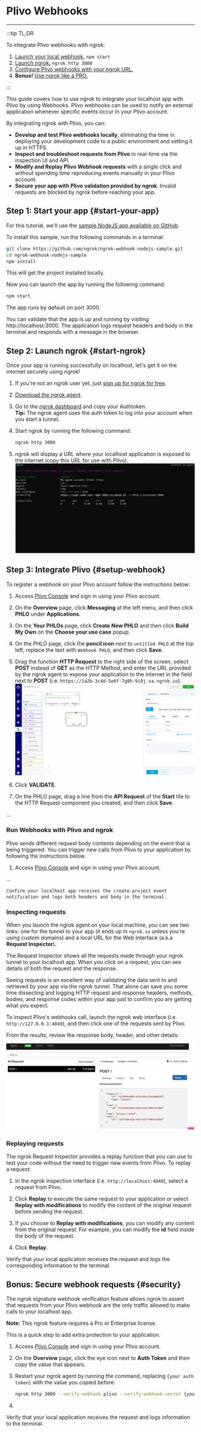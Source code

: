 # Plivo Webhooks
------------

:::tip TL;DR

To integrate Plivo webhooks with ngrok:
1. [Launch your local webhook.](#start-your-app) `npm start`
1. [Launch ngrok.](#start-ngrok) `ngrok http 3000`
1. [Configure Plivo webhooks with your ngrok URL.](#setup-webhook)
1. **Bonus!** [Use ngrok like a PRO.](#security)

:::


This guide covers how to use ngrok to integrate your localhost app with Plivo by using Webhooks.
Plivo webhooks can be used to notify an external application whenever specific events occur in your Plivo account. 

By integrating ngrok with Plivo, you can:

- **Develop and test Plivo webhooks locally**, eliminating the time in deploying your development code to a public environment and setting it up in HTTPS.
- **Inspect and troubleshoot requests from Plivo** in real-time via the inspection UI and API.
- **Modify and Replay Plivo Webhook requests** with a single click and without spending time reproducing events manually in your Plivo account.
- **Secure your app with Plivo validation provided by ngrok**. Invalid requests are blocked by ngrok before reaching your app.


## **Step 1**: Start your app {#start-your-app}

For this tutorial, we'll use the [sample NodeJS app available on GitHub](https://github.com/ngrok/ngrok-webhook-nodejs-sample). 

To install this sample, run the following commands in a terminal:

```bash
git clone https://github.com/ngrok/ngrok-webhook-nodejs-sample.git
cd ngrok-webhook-nodejs-sample
npm install
```

This will get the project installed locally.

Now you can launch the app by running the following command: 

```bash
npm start
```

The app runs by default on port 3000. 

You can validate that the app is up and running by visiting http://localhost:3000. The application logs request headers and body in the terminal and responds with a message in the browser.


## **Step 2**: Launch ngrok {#start-ngrok}

Once your app is running successfully on localhost, let's get it on the internet securely using ngrok! 

1. If you're not an ngrok user yet, just [sign up for ngrok for free](https://ngrok.com/signup).

1. [Download the ngrok agent](https://ngrok.com/download).

1. Go to the [ngrok dashboard](https://dashboard.ngrok.com) and copy your Authtoken. <br />
    **Tip:** The ngrok agent uses the auth token to log into your account when you start a tunnel.
    
1. Start ngrok by running the following command:
    ```bash
    ngrok http 3000
    ```

1. ngrok will display a URL where your localhost application is exposed to the internet (copy this URL for use with Plivo).
    ![ngrok agent running](/img/integrations/launch_ngrok_tunnel.png)


## **Step 3**: Integrate Plivo {#setup-webhook}

To register a webhook on your Plivo account follow the instructions below:

1. Access [Plivo Console](https://console.plivo.com/) and sign in using your Plivo account.

1. On the **Overview** page, click **Messaging** at the left menu, and then click **PHLO** under **Applications**.

1. On the **Your PHLOs** page, click **Create New PHLO** and then click **Build My Own** on the **Choose your use case** popup.

1. On the PHLO page, click the **pencil icon** next to `untitled PHLO` at the top left, replace the text with `Webhook PHLO`, and then click **Save**.

1. Drag the function **HTTP Request** to the right side of the screen, select **POST** instead of **GET** as the HTTP Method, and enter the URL provided by the ngrok agent to expose your application to the internet in the field next to **POST** (i.e. `https://1a2b-3c4d-5e6f-7g8h-9i0j.sa.ngrok.io`).
    ![plivo URL to Publish](img/ngrok_url_configuration_plivo.png)

1. Click **VALIDATE**.

1. On the PHLO page, drag a line from the **API Request** of the **Start** tile to the HTTP Request component you created, and then click **Save**.

...

### Run Webhooks with Plivo and ngrok

Plivo sends different request body contents depending on the event that is being triggered.
You can trigger new calls from Plivo to your application by following the instructions below.

1. Access [Plivo Console](https://console.plivo.com/) and sign in using your Plivo account.

...

    Confirm your localhost app receives the create-project event notification and logs both headers and body in the terminal.


### Inspecting requests

When you launch the ngrok agent on your local machine, you can see two links: one for the tunnel to your app (it ends up in `ngrok.io` unless you're using custom domains) and a local URL for the Web Interface (a.k.a **Request Inspector**).

The Request Inspector shows all the requests made through your ngrok tunnel to your localhost app. When you click on a request, you can see details of both the request and the response.

Seeing requests is an excellent way of validating the data sent to and retrieved by your app via the ngrok tunnel. That alone can save you some time dissecting and logging HTTP request and response headers, methods, bodies, and response codes within your app just to confirm you are getting what you expect.

To inspect Plivo's webhooks call, launch the ngrok web interface (i.e. `http://127.0.0.1:4040`), and then click one of the requests sent by Plivo.

From the results, review the response body, header, and other details:

![ngrok Request Inspector](img/ngrok_introspection_plivo_webhooks.png)


### Replaying requests

The ngrok Request Inspector provides a replay function that you can use to test your code without the need to trigger new events from Plivo. To replay a request:

1. In the ngrok inspection interface (i.e. `http://localhost:4040`), select a request from Plivo.

1. Click **Replay** to execute the same request to your application or select **Replay with modifications** to modify the content of the original request before sending the request.

1. If you choose to **Replay with modifications**, you can modify any content from the original request. For example, you can modify the **id** field inside the body of the request.

1. Click **Replay**.

Verify that your local application receives the request and logs the corresponding information to the terminal.


## **Bonus**: Secure webhook requests {#security}

The ngrok signature webhook verification feature allows ngrok to assert that requests from your Plivo webhook are the only traffic allowed to make calls to your localhost app.

**Note:** This ngrok feature requires a Pro or Enterprise license.

This is a quick step to add extra protection to your application.

1. Access [Plivo Console](https://console.plivo.com/) and sign in using your Plivo account.

1. On the **Overview** page, click the eye icon next to **Auth Token** and then copy the value that appears.

1. Restart your ngrok agent by running the command, replacing `{your auth token}` with the value you copied before:
    ```bash
    ngrok http 3000 --verify-webhook plivo --verify-webhook-secret {your auth token}
    ```

1. 

Verify that your local application receives the request and logs information to the terminal.
